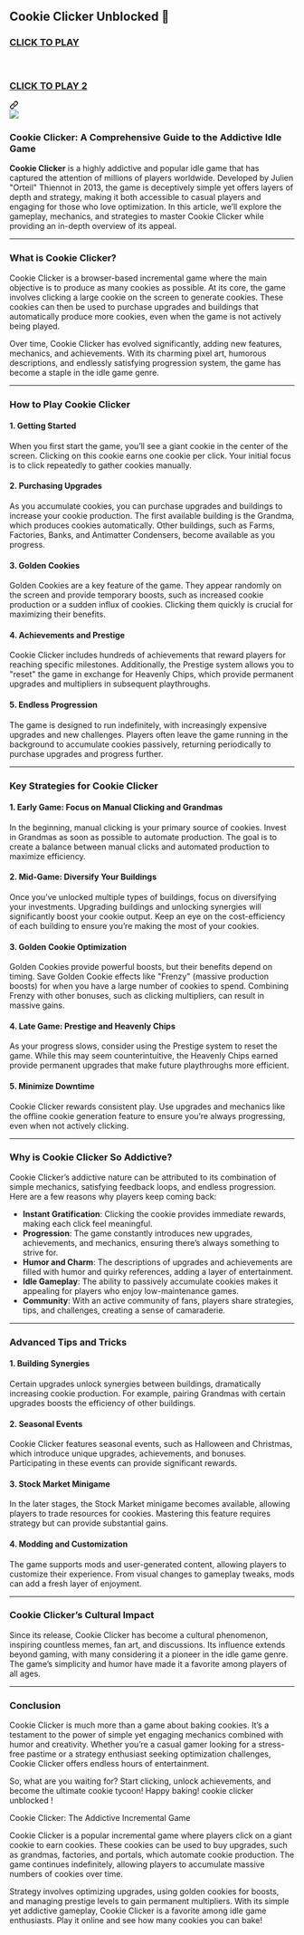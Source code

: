 ## Cookie Clicker Unblocked 👋

<div class="markdown-heading" dir="auto"><h3 class="heading-element" dir="auto">
<a href="https://cookielessons.blog" rel="nofollow">CLICK TO PLAY</a>
<br><br><br>
<p dir="auto"><a href="https://lesson1.site" rel="nofollow">CLICK TO PLAY 2</a></p>
</h3><a id="user-content-click-to-playclick-to-play-2" class="anchor" aria-label="Permalink: CLICK TO PLAYCLICK TO PLAY 2" href="#click-to-playclick-to-play-2"><svg class="octicon octicon-link" viewBox="0 0 16 16" version="1.1" width="16" height="16" aria-hidden="true"><path d="m7.775 3.275 1.25-1.25a3.5 3.5 0 1 1 4.95 4.95l-2.5 2.5a3.5 3.5 0 0 1-4.95 0 .751.751 0 0 1 .018-1.042.751.751 0 0 1 1.042-.018 1.998 1.998 0 0 0 2.83 0l2.5-2.5a2.002 2.002 0 0 0-2.83-2.83l-1.25 1.25a.751.751 0 0 1-1.042-.018.751.751 0 0 1-.018-1.042Zm-4.69 9.64a1.998 1.998 0 0 0 2.83 0l1.25-1.25a.751.751 0 0 1 1.042.018.751.751 0 0 1 .018 1.042l-1.25 1.25a3.5 3.5 0 1 1-4.95-4.95l2.5-2.5a3.5 3.5 0 0 1 4.95 0 .751.751 0 0 1-.018 1.042.751.751 0 0 1-1.042.018 1.998 1.998 0 0 0-2.83 0l-2.5 2.5a1.998 1.998 0 0 0 0 2.83Z"></path></svg></a></div>
<a href="https://cookielessons.blog" rel="nofollow"><img src="https://camo.githubusercontent.com/225fb785fe11fdd6f6e514b30a8b75dbadef3b044ae40c98256b6b4327398176/68747470733a2f2f636c65617263616368652e73746f72652f67616d65732e706e67" data-canonical-src="https://clearcache.store/games.png" style="max-width: 100%;"></a>


### Cookie Clicker: A Comprehensive Guide to the Addictive Idle Game  

**Cookie Clicker** is a highly addictive and popular idle game that has captured the attention of millions of players worldwide. Developed by Julien "Orteil" Thiennot in 2013, the game is deceptively simple yet offers layers of depth and strategy, making it both accessible to casual players and engaging for those who love optimization. In this article, we’ll explore the gameplay, mechanics, and strategies to master Cookie Clicker while providing an in-depth overview of its appeal.

---

### What is Cookie Clicker?  

Cookie Clicker is a browser-based incremental game where the main objective is to produce as many cookies as possible. At its core, the game involves clicking a large cookie on the screen to generate cookies. These cookies can then be used to purchase upgrades and buildings that automatically produce more cookies, even when the game is not actively being played.  

Over time, Cookie Clicker has evolved significantly, adding new features, mechanics, and achievements. With its charming pixel art, humorous descriptions, and endlessly satisfying progression system, the game has become a staple in the idle game genre.

---

### How to Play Cookie Clicker  

#### 1. **Getting Started**  
When you first start the game, you’ll see a giant cookie in the center of the screen. Clicking on this cookie earns one cookie per click. Your initial focus is to click repeatedly to gather cookies manually.  

#### 2. **Purchasing Upgrades**  
As you accumulate cookies, you can purchase upgrades and buildings to increase your cookie production. The first available building is the Grandma, which produces cookies automatically. Other buildings, such as Farms, Factories, Banks, and Antimatter Condensers, become available as you progress.  

#### 3. **Golden Cookies**  
Golden Cookies are a key feature of the game. They appear randomly on the screen and provide temporary boosts, such as increased cookie production or a sudden influx of cookies. Clicking them quickly is crucial for maximizing their benefits.  

#### 4. **Achievements and Prestige**  
Cookie Clicker includes hundreds of achievements that reward players for reaching specific milestones. Additionally, the Prestige system allows you to "reset" the game in exchange for Heavenly Chips, which provide permanent upgrades and multipliers in subsequent playthroughs.  

#### 5. **Endless Progression**  
The game is designed to run indefinitely, with increasingly expensive upgrades and new challenges. Players often leave the game running in the background to accumulate cookies passively, returning periodically to purchase upgrades and progress further.

---

### Key Strategies for Cookie Clicker  

#### 1. **Early Game: Focus on Manual Clicking and Grandmas**  
In the beginning, manual clicking is your primary source of cookies. Invest in Grandmas as soon as possible to automate production. The goal is to create a balance between manual clicks and automated production to maximize efficiency.  

#### 2. **Mid-Game: Diversify Your Buildings**  
Once you’ve unlocked multiple types of buildings, focus on diversifying your investments. Upgrading buildings and unlocking synergies will significantly boost your cookie output. Keep an eye on the cost-efficiency of each building to ensure you’re making the most of your cookies.  

#### 3. **Golden Cookie Optimization**  
Golden Cookies provide powerful boosts, but their benefits depend on timing. Save Golden Cookie effects like "Frenzy" (massive production boosts) for when you have a large number of cookies to spend. Combining Frenzy with other bonuses, such as clicking multipliers, can result in massive gains.  

#### 4. **Late Game: Prestige and Heavenly Chips**  
As your progress slows, consider using the Prestige system to reset the game. While this may seem counterintuitive, the Heavenly Chips earned provide permanent upgrades that make future playthroughs more efficient.  

#### 5. **Minimize Downtime**  
Cookie Clicker rewards consistent play. Use upgrades and mechanics like the offline cookie generation feature to ensure you’re always progressing, even when not actively clicking.

---

### Why is Cookie Clicker So Addictive?  

Cookie Clicker’s addictive nature can be attributed to its combination of simple mechanics, satisfying feedback loops, and endless progression. Here are a few reasons why players keep coming back:  

- **Instant Gratification**: Clicking the cookie provides immediate rewards, making each click feel meaningful.  
- **Progression**: The game constantly introduces new upgrades, achievements, and mechanics, ensuring there’s always something to strive for.  
- **Humor and Charm**: The descriptions of upgrades and achievements are filled with humor and quirky references, adding a layer of entertainment.  
- **Idle Gameplay**: The ability to passively accumulate cookies makes it appealing for players who enjoy low-maintenance games.  
- **Community**: With an active community of fans, players share strategies, tips, and challenges, creating a sense of camaraderie.  

---

### Advanced Tips and Tricks  

#### 1. **Building Synergies**  
Certain upgrades unlock synergies between buildings, dramatically increasing cookie production. For example, pairing Grandmas with certain upgrades boosts the efficiency of other buildings.  

#### 2. **Seasonal Events**  
Cookie Clicker features seasonal events, such as Halloween and Christmas, which introduce unique upgrades, achievements, and bonuses. Participating in these events can provide significant rewards.  

#### 3. **Stock Market Minigame**  
In the later stages, the Stock Market minigame becomes available, allowing players to trade resources for cookies. Mastering this feature requires strategy but can provide substantial gains.  

#### 4. **Modding and Customization**  
The game supports mods and user-generated content, allowing players to customize their experience. From visual changes to gameplay tweaks, mods can add a fresh layer of enjoyment.  

---

### Cookie Clicker’s Cultural Impact  

Since its release, Cookie Clicker has become a cultural phenomenon, inspiring countless memes, fan art, and discussions. Its influence extends beyond gaming, with many considering it a pioneer in the idle game genre. The game’s simplicity and humor have made it a favorite among players of all ages.  

---

### Conclusion  

Cookie Clicker is much more than a game about baking cookies. It’s a testament to the power of simple yet engaging mechanics combined with humor and creativity. Whether you’re a casual gamer looking for a stress-free pastime or a strategy enthusiast seeking optimization challenges, Cookie Clicker offers endless hours of entertainment.  

So, what are you waiting for? Start clicking, unlock achievements, and become the ultimate cookie tycoon! Happy baking! cookie clicker unblocked !

Cookie Clicker: The Addictive Incremental Game

Cookie Clicker is a popular incremental game where players click on a giant cookie to earn cookies. These cookies can be used to buy upgrades, such as grandmas, factories, and portals, which automate cookie production. The game continues indefinitely, allowing players to accumulate massive numbers of cookies over time.

Strategy involves optimizing upgrades, using golden cookies for boosts, and managing prestige levels to gain permanent multipliers. With its simple yet addictive gameplay, Cookie Clicker is a favorite among idle game enthusiasts. Play it online and see how many cookies you can bake!
